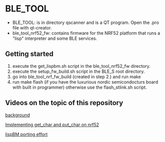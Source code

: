 
# BLE_TOOL

 * BLE_TOOL: is in directory qscanner and is a QT program. Open the .pro file with qt-creator.
 * ble_tool_nrf52_fw: contains firmware for the NRF52 platform that runs a "lisp" interpreter and some BLE services.

## Getting started

   1. execute the get_lispbm.sh script in the ble_tool_nrf52_fw directory.
   2. execute the setup_fw_build.sh script in the BLE_S root directory.
   3. go into ble_tool_nrf_fw_build (created in step 2.) and run make
   4. run make flash (if you have the luxurious nordic semicondocturs board with  built in programmer) otherwise use the flash_stlink.sh script.
   

## Videos on the topic of this repository

[background](https://youtu.be/drmXdoRu3AQ)

[Implementing get_char and put_char on nrf52](https://youtu.be/auHo9wq7pX4)

[lispBM porting effort](https://youtu.be/cXSavxC3th0)
